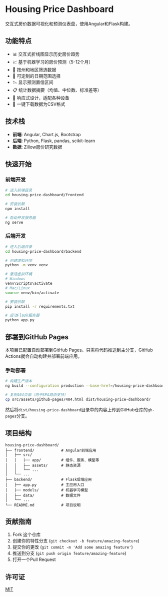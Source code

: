 # Housing Price Dashboard

交互式房价数据可视化和预测仪表盘，使用Angular和Flask构建。

## 功能特点

- 📊 交互式折线图显示历史房价趋势
- 📈 基于机器学习的房价预测（5-12个月）
- 📑 按州和地区筛选数据
- 📅 可定制的日期范围选择
- 📉 显示预测置信区间
- 📋 统计数据摘要（均值、中位数、标准差等）
- 📱 响应式设计，适配各种设备
- 💾 一键下载数据为CSV格式

## 技术栈

- **前端**: Angular, Chart.js, Bootstrap
- **后端**: Python, Flask, pandas, scikit-learn
- **数据**: Zillow房价研究数据

## 快速开始

### 前端开发

```bash
# 进入前端目录
cd housing-price-dashboard/frontend

# 安装依赖
npm install

# 启动开发服务器
ng serve
```

### 后端开发

```bash
# 进入后端目录
cd housing-price-dashboard/backend

# 创建虚拟环境
python -m venv venv

# 激活虚拟环境
# Windows
venv\Scripts\activate
# Mac/Linux
source venv/bin/activate

# 安装依赖
pip install -r requirements.txt

# 启动Flask服务器
python app.py
```

## 部署到GitHub Pages

本项目已配置自动部署到GitHub Pages。只需将代码推送到主分支，GitHub Actions就会自动构建并部署前端应用。

### 手动部署

```bash
# 构建生产版本
ng build --configuration production --base-href=/housing-price-dashboard/

# 复制404页面（用于SPA路由支持）
cp src/assets/github-pages/404.html dist/housing-price-dashboard/
```

然后将`dist/housing-price-dashboard`目录中的内容上传到GitHub仓库的`gh-pages`分支。

## 项目结构

```
housing-price-dashboard/
├── frontend/            # Angular前端应用
│   ├── src/
│   │   ├── app/         # 组件、服务、模型等
│   │   ├── assets/      # 静态资源
│   │   └── ...
│   └── ...
├── backend/             # Flask后端应用
│   ├── app.py           # 主应用入口
│   ├── models/          # 机器学习模型
│   ├── data/            # 数据文件
│   └── ...
└── README.md            # 项目说明
```

## 贡献指南

1. Fork 这个仓库
2. 创建你的特性分支 (`git checkout -b feature/amazing-feature`)
3. 提交你的更改 (`git commit -m 'Add some amazing feature'`)
4. 推送到分支 (`git push origin feature/amazing-feature`)
5. 打开一个Pull Request

## 许可证

[MIT](LICENSE) 
